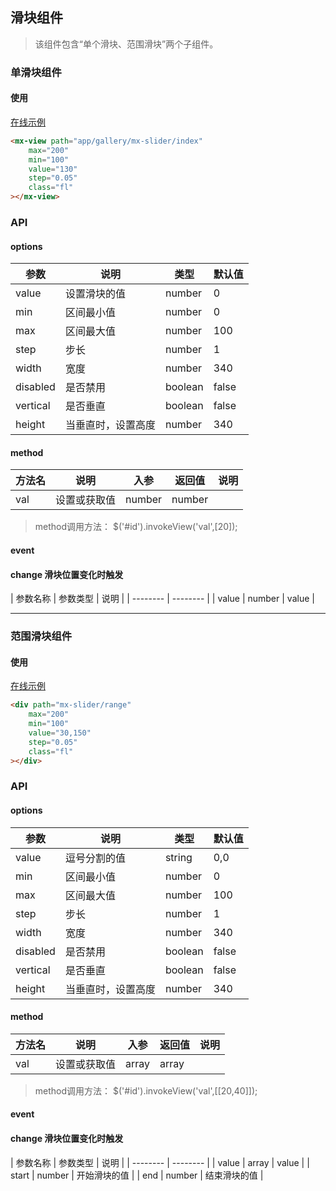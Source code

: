 ## 滑块组件

> 该组件包含“单个滑块、范围滑块”两个子组件。


### 单滑块组件

#### 使用

<a href="https://thx.github.io/magix-gallery/#!/mx-slider/index" target="_blank">在线示例</a>

```html
<mx-view path="app/gallery/mx-slider/index"
    max="200"
    min="100"
    value="130"
    step="0.05"
    class="fl"
></mx-view>
```


### API

#### options
| 参数 | 说明 | 类型 | 默认值 |
| -------- | -------- | -------- | -------- |
| value    | 设置滑块的值 | number | 0 |
| min     | 区间最小值 | number | 0 |
| max     | 区间最大值 | number | 100 |
| step     | 步长 | number | 1 |
| width     | 宽度 | number | 340 |
| disabled     | 是否禁用 | boolean | false |
| vertical     | 是否垂直 | boolean | false |
| height     | 当垂直时，设置高度 | number | 340 |


#### method

| 方法名 | 说明 | 入参 | 返回值 | 说明 |
| -------- | -------- | -------- | -------- | -------- |
| val | 设置或获取值 | number | number | &nbsp; |

> method调用方法： $('#id').invokeView('val',[20]);

#### event
#### change 滑块位置变化时触发

| 参数名称 | 参数类型 | 说明 |
| -------- | -------- |
| value | number | value |

-----

### 范围滑块组件

#### 使用

<a href="https://thx.github.io/magix-gallery/#!/mx-slider/range" target="_blank">在线示例</a>

```html
<div path="mx-slider/range"
    max="200"
    min="100"
    value="30,150"
    step="0.05"
    class="fl"
></div>
```


### API

#### options
| 参数 | 说明 | 类型 | 默认值 |
| -------- | -------- | -------- | -------- |
| value    | 逗号分割的值 | string | 0,0 |
| min     | 区间最小值 | number | 0 |
| max     | 区间最大值 | number | 100 |
| step     | 步长 | number | 1 |
| width     | 宽度 | number | 340 |
| disabled     | 是否禁用 | boolean | false |
| vertical     | 是否垂直 | boolean | false |
| height     | 当垂直时，设置高度 | number | 340 |


#### method

| 方法名 | 说明 | 入参 | 返回值 | 说明 |
| -------- | -------- | -------- | -------- | -------- |
| val | 设置或获取值 | array | array | &nbsp; |

> method调用方法： $('#id').invokeView('val',[[20,40]]);

#### event
#### change 滑块位置变化时触发

| 参数名称 | 参数类型 | 说明 |
| -------- | -------- |
| value | array | value |
| start | number | 开始滑块的值 |
| end | number | 结束滑块的值 |




